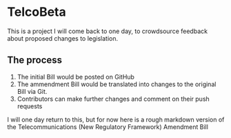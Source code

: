 # TelcoBeta

This is a project I will come back to one day, to crowdsource feedback about proposed changes to legislation. 


## The process
1. The initial Bill would be posted on GitHub
2. The ammendment Bill would be translated into changes to the original Bill via Git. 
3. Contributors can make further changes and comment on their push requests

I will one day return to this, but for now here is a rough markdown version of the Telecommunications (New Regulatory Framework) Amendment Bill
